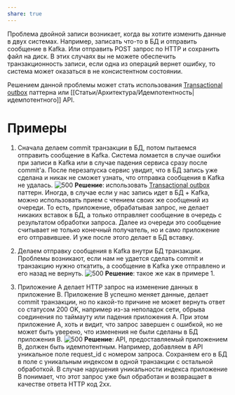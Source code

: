 ```yaml
---
share: true
---
```


Проблема двойной записи возникает, когда вы хотите изменить данные в двух системах. Например, записать что-то в БД и отправить сообщение в Kafka. Или отправить POST запрос по HTTP и сохранить файл на диск. В этих случаях вы не можете обеспечить транзакционность записи, если одна из операций вернет ошибку, то система может оказаться в не консистентном состоянии. 

Решением данной проблемы может стать использования [Transactional outbox](https://microservices.io/patterns/data/transactional-outbox.html) паттерна или [[Статьи/Архитектура/Идемпотентность|идемпотентного]] API.

# Примеры

1. Сначала делаем commit транзакции в БД, потом пытаемся отправить сообщение в Kafka. Система ломается в случае ошибки при записи в Kafka или в случае падения сервиса сразу после commit'а. После перезапуска сервис увидит, что в БД запись уже сделана и никак не сможет узнать, что отправка сообщения в Kafka не удалась.
   ![500](attachments/disp2.excalidraw.png)
   **Решение**: использовать [Transactional outbox](https://microservices.io/patterns/data/transactional-outbox.html) паттерн. 
   Иногда, в случае если у нас запись идет в БД + Kafka, можно использовать прием с чтением своих же сообщений из очереди. То есть, приложение, обрабатывая запрос, не делает никаких вставок в БД, а только отправляет сообщение в очередь с результатом обработки запроса. Далее из очереди это сообщение считывает не только конечный получатель, но и само приложение его отправившее. И уже после этого делает в БД вставку.
   

2. Делаем отправку сообщения в Kafka внутри БД транзакции. Проблемы возникают, если нам не удается сделать commit и транзакцию нужно откатить, а сообщение в Kafka уже отправлено и его назад не вернуть.
![500](attachments/disp1.excalidraw.png)
   **Решение**: такое же как в примере 1.
   
3. Приложение A делает HTTP запрос на изменение данных в приложение B. Приложение B успешно меняет данные, делает commit транзакции, но по какой-то причине не может вернуть ответ со статусом 200 OK, например из-за неполадок сети, обрыва соединения по таймауту или падения приложения A. При этом приложение A, хоть и видит, что запрос завершен с ошибкой, но не может быть уверено, что изменения не были сделаны в БД приложения B.
  ![500](attachments/disp3.excalidraw.png)
  **Решение**: API, предоставляемый приложением B, должен быть идемпотентным. Например, добавляем в API уникальное поле request_id с номером запроса. Сохраняем его в БД в поле с уникальным индексом в одной транзакции с остальной обработкой. В случае нарушения уникальности индекса приложение B понимает, что этот запрос уже был обработан и возвращает в качестве ответа HTTP код 2xx.